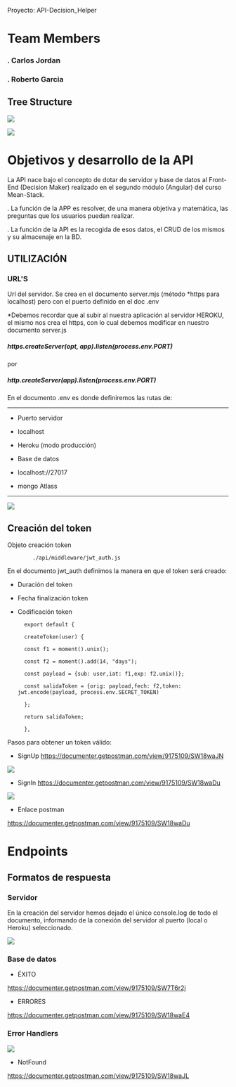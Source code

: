 
Proyecto: API-Decision_Helper

  

# Team Members

### . Carlos Jordan

### . Roberto Garcia

  

## Tree Structure

  

![](https://imgur.com/O3w0uUO.png)

![](https://imgur.com/rAc3NLf.png)

  

# Objetivos y desarrollo de la API

  

La API nace bajo el concepto de dotar de servidor y base de datos al Front-End (Decision Maker) realizado en el segundo módulo (Angular) del curso Mean-Stack.

  

. La función de la APP es resolver, de una manera objetiva y matemática, las preguntas que los usuarios puedan realizar.

  

. La función de la API es la recogida de esos datos, el CRUD de los mismos y su almacenaje en la BD.

  
  
  

## UTILIZACIÓN

  

### URL'S

  

Url del servidor. Se crea en el documento server.mjs (método *https para localhost) pero con el puerto definido en el doc .env

*Debemos recordar que al subir al nuestra aplicación al servidor HEROKU, el mismo nos crea el https, con lo cual debemos modificar en nuestro documento server.js

  

##### https.createServer(opt, app).listen(process.env.PORT)

por

  

##### http.createServer(app).listen(process.env.PORT)

  

En el documento .env es donde definiremos las rutas de:

  
------------------
- Puerto servidor

- localhost

- Heroku (modo producción)

  

- Base de datos

- localhost://27017

- mongo Atlass

---------  

![](https://imgur.com/0Mtrk03.png)

  

## Creación del token

  

Objeto creación token 
		
			./api/middleware/jwt_auth.js

  

En el documento jwt_auth definimos la manera en que el token será creado:

  

- Duración del token

- Fecha finalización token

- Codificación token

  

		export default {

		createToken(user) {

		const f1 = moment().unix();

		const f2 = moment().add(14, "days");

		const payload = {sub: user,iat: f1,exp: f2.unix()};

		const salidaToken = {orig: payload,fech: f2,token: jwt.encode(payload, process.env.SECRET_TOKEN)

		};

		return salidaToken;

		},



Pasos para obtener un token válido:

  

- SignUp https://documenter.getpostman.com/view/9175109/SW18waJN

  

![](https://imgur.com/Vbovdsg.png)

  

- SignIn https://documenter.getpostman.com/view/9175109/SW18waDu

  

![](https://imgur.com/0uUe1xh.png)

  

- Enlace postman

  

https://documenter.getpostman.com/view/9175109/SW18waDu

  
# Endpoints

## Formatos de respuesta

  
  
  

### Servidor

  

En la creación del servidor hemos dejado el único console.log de todo el documento, informando de la conexión del servidor al puerto (local o Heroku) seleccionado.

  

![](https://imgur.com/2AH61RE.png)

  

### Base de datos

  

- ÉXITO

  

https://documenter.getpostman.com/view/9175109/SW7T6r2j

- ERRORES

  

https://documenter.getpostman.com/view/9175109/SW18waE4

  

### Error Handlers

  

![](https://imgur.com/OuO9UTq.png)

  

- NotFound

  

https://documenter.getpostman.com/view/9175109/SW18waJL
